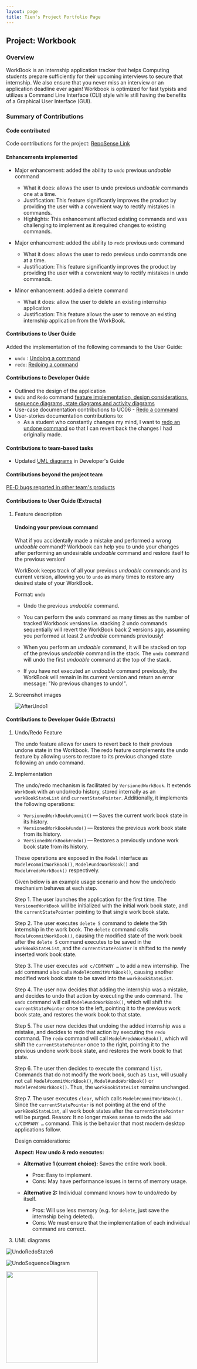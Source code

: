 ```yaml
---
layout: page
title: Tien's Project Portfolio Page
---
```


## Project: Workbook

### Overview

WorkBook is an internship application tracker that helps Computing students prepare sufficiently 
for their upcoming interviews to secure that internship. We also ensure that you never miss an 
interview or an application deadline ever again! 
Workbook is optimized for fast typists and utilizes a Command Line Interface (CLI) style while 
still having the benefits of a Graphical User Interface (GUI).

### Summary of Contributions

#### Code contributed
Code contributions for the project: [RepoSense Link](https://nus-cs2103-ay2223s1.github.io/tp-dashboard/?search=tienyu2000&breakdown=true&sort=groupTitle&sortWithin=title&since=2022-09-16&timeframe=commit&mergegroup=&groupSelect=groupByRepos&checkedFileTypes=docs~functional-code~test-code~other)

#### Enhancements implemented

- Major enhancement: added the ability to `undo` previous <em>undoable</em> command
  - What it does: allows the user to undo previous <em>undoable</em> commands one at a time.
  - Justification: This feature significantly improves the product by providing the user with a convenient way to rectify mistakes in commands.
  - Highlights: This enhancement affected existing commands and was challenging to implement as it required changes to existing commands.

- Major enhancement: added the ability to `redo` previous `undo` command
  - What it does: allows the user to redo previous undo commands one at a time.
  - Justification: This feature significantly improves the product by providing the user with a convenient way to rectify mistakes in undo commands.
  
- Minor enhancement: added a delete command 
  - What it does: allow the user to delete an existing internship application
  - Justification: This feature allows the user to remove an existing internship application from the WorkBook.
    

#### Contributions to User Guide
Added the implementation of the following commands to the User Guide:
- `undo` : [Undoing a command](https://github.com/AY2223S1-CS2103T-T10-3/tp/pull/154)
- `redo`: [Redoing a command](https://github.com/AY2223S1-CS2103T-T10-3/tp/pull/154)

#### Contributions to Developer Guide
- Outlined the design of the application
- `Undo` and `Redo` command [feature implementation, design considerations,
sequence diagrams, state diagrams and activity diagrams](https://github.com/AY2223S1-CS2103T-T10-3/tp/pull/98)
- Use-case documentation contributions to UC06 - [Redo a command](https://github.com/AY2223S1-CS2103T-T10-3/tp/pull/79)
- User-stories documentation contributions to: 
  - As a student who constantly changes my mind, I want to [redo an undone command](https://github.com/AY2223S1-CS2103T-T10-3/tp/pull/79) so that I can revert
  back the changes I had originally made.



#### Contributions to team-based tasks 
- Updated [UML diagrams](https://github.com/AY2223S1-CS2103T-T10-3/tp/pull/98) in Developer's Guide

#### Contributions beyond the project team
[PE-D bugs reported in other team's products](https://github.com/tienyu2000/ped/issues)

<div style="page-break-after: always;"></div>

#### Contributions to User Guide (Extracts)

1. Feature description

   #### Undoing your previous command
    What if you accidentally made a mistake and performed a wrong <em>undoable</em> command?
Workbook can help you to undo your changes after performing an
undesirable <em>undoable</em> command and restore itself to the
previous version!

    WorkBook keeps track of all your previous <em>undoable</em> commands and its current version, allowing you to `undo` as many times
to restore any desired state of your WorkBook.

    Format: `undo`
   * Undo the previous <em>undoable</em> command.
   * You can perform the `undo` command as many times as the number of tracked Workbook versions
     i.e. stacking 2 undo commands sequentially will revert the WorkBook back 2
     versions ago, assuming you performed at least 2 <em>undoable</em> commands previously!
   * When you perform an <em>undoable</em> command, it will be stacked on top of the
     previous <em>undoable</em> command in the stack. The `undo` command will undo the first <em>undoable</em> command at the
     top of the stack.

   * If you have not executed an <em>undoable</em> command previously, the WorkBook will remain in its current version
     and return an error message: "No previous changes to undo!".
   

2. Screenshot images


   ![AfterUndo1](../images/AfterUndo1.png)

<div style="page-break-after: always;"></div>

#### Contributions to Developer Guide (Extracts)

1. Undo/Redo Feature

    The undo feature allows for users to revert back to their previous undone state in the Workbook.
The redo feature complements the undo feature by allowing users to restore to its previous changed state following an undo command.

2. Implementation

    The undo/redo mechanism is facilitated by `VersionedWorkBook`. It extends `WorkBook` with an undo/redo history, stored internally as an `workBookStateList` and `currentStatePointer`. Additionally, it implements the following operations:

   * `VersionedWorkBook#commit()` — Saves the current work book state in its history.
   * `VersionedWorkBook#undo()` — Restores the previous work book state from its history.
   * `VersionedWorkBook#redo()` — Restores a previously undone work book state from its history.

    These operations are exposed in the `Model` interface as `Model#commitWorkBook()`, `Model#undoWorkBook()` and `Model#redoWorkBook()` respectively.

    Given below is an example usage scenario and how the undo/redo mechanism behaves at each step.

    Step 1. The user launches the application for the first time. The `VersionedWorkBook` will be initialized with the initial work book state, and the `currentStatePointer` pointing to that single work book state.

    Step 2. The user executes `delete 5` command to delete the 5th internship in the work book. The `delete` command calls `Model#commitWorkBook()`, causing the modified state of the work book after the `delete 5` command executes to be saved in the `workBookStateList`, and the `currentStatePointer` is shifted to the newly inserted work book state.

    Step 3. The user executes `add c/COMPANY …​` to add a new internship. The `add` command also calls `Model#commitWorkBook()`, causing another modified work book state to be saved into the `workBookStateList`. 

    Step 4. The user now decides that adding the internship was a mistake, and decides to undo that action by executing the `undo` command. The `undo` command will call `Model#undoWorkBook()`, which will shift the `currentStatePointer` once to the left, pointing it to the previous work book state, and restores the work book to that state.

    Step 5. The user now decides that undoing the added internship was a mistake, and decides to redo that action by executing the `redo` command. The `redo` command will call `Model#redoWorkBook()`, which will shift the `currentStatePointer` once to the right, pointing it to the previous undone work book state, and restores the work book to that state.

    Step 6. The user then decides to execute the command `list`. Commands that do not modify the work book, such as `list`, will usually not call `Model#commitWorkBook()`, `Model#undoWorkBook()` or `Model#redoWorkBook()`. Thus, the `workBookStateList` remains unchanged.

    Step 7. The user executes `clear`, which calls `Model#commitWorkBook()`. Since the `currentStatePointer` is not pointing at the end of the `workBookStateList`, all work book states after the `currentStatePointer` will be purged. Reason: It no longer makes sense to redo the `add c/COMPANY …​` command. This is the behavior that most modern desktop applications follow.

    Design considerations:

    **Aspect: How undo & redo executes:**

   * **Alternative 1 (current choice):** Saves the entire work book.
     * Pros: Easy to implement.
     * Cons: May have performance issues in terms of memory usage.

   * **Alternative 2:** Individual command knows how to undo/redo by
     itself.
     * Pros: Will use less memory (e.g. for `delete`, just save the internship being deleted).
     * Cons: We must ensure that the implementation of each individual command are correct.


3. UML diagrams

![UndoRedoState6](../images/UndoRedoState6.png)


![UndoSequenceDiagram](../images/UndoSequenceDiagram.png)

<img src="../images/CommitActivityDiagram.png" width=250/>
